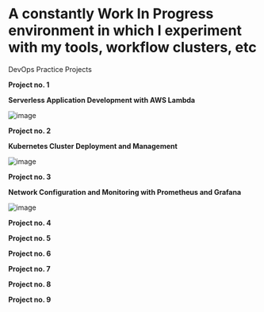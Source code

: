 
# A constantly Work In Progress environment in which I experiment with my tools, workflow clusters, etc

DevOps Practice Projects

**Project no. 1**

 **Serverless Application Development with AWS Lambda**
 
![image](https://github.com/user-attachments/assets/2799f602-a276-40ec-bc16-2fe6ff9ed00f)

**Project no. 2**

**Kubernetes Cluster Deployment and Management**

![image](https://github.com/user-attachments/assets/64f785d8-edc3-4754-9feb-7c12a2c8fa0d)

**Project no. 3**

**Network Configuration and Monitoring with Prometheus and Grafana**

![image](https://github.com/user-attachments/assets/2f142a21-482a-4c83-a4fe-7af6ba26e28d)


**Project no. 4**

**Project no. 5**

**Project no. 6**

**Project no. 7**

**Project no. 8**

**Project no. 9**
